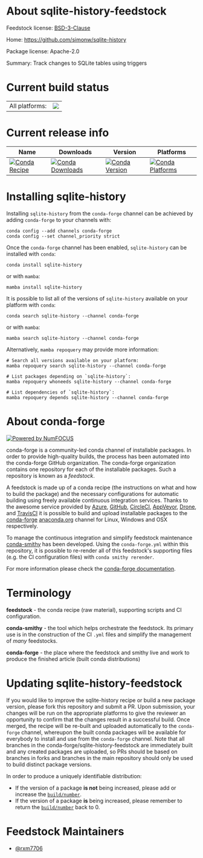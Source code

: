 About sqlite-history-feedstock
==============================

Feedstock license: [BSD-3-Clause](https://github.com/conda-forge/sqlite-history-feedstock/blob/main/LICENSE.txt)

Home: https://github.com/simonw/sqlite-history

Package license: Apache-2.0

Summary: Track changes to SQLite tables using triggers

Current build status
====================


<table><tr><td>All platforms:</td>
    <td>
      <a href="https://dev.azure.com/conda-forge/feedstock-builds/_build/latest?definitionId=21625&branchName=main">
        <img src="https://dev.azure.com/conda-forge/feedstock-builds/_apis/build/status/sqlite-history-feedstock?branchName=main">
      </a>
    </td>
  </tr>
</table>

Current release info
====================

| Name | Downloads | Version | Platforms |
| --- | --- | --- | --- |
| [![Conda Recipe](https://img.shields.io/badge/recipe-sqlite--history-green.svg)](https://anaconda.org/conda-forge/sqlite-history) | [![Conda Downloads](https://img.shields.io/conda/dn/conda-forge/sqlite-history.svg)](https://anaconda.org/conda-forge/sqlite-history) | [![Conda Version](https://img.shields.io/conda/vn/conda-forge/sqlite-history.svg)](https://anaconda.org/conda-forge/sqlite-history) | [![Conda Platforms](https://img.shields.io/conda/pn/conda-forge/sqlite-history.svg)](https://anaconda.org/conda-forge/sqlite-history) |

Installing sqlite-history
=========================

Installing `sqlite-history` from the `conda-forge` channel can be achieved by adding `conda-forge` to your channels with:

```
conda config --add channels conda-forge
conda config --set channel_priority strict
```

Once the `conda-forge` channel has been enabled, `sqlite-history` can be installed with `conda`:

```
conda install sqlite-history
```

or with `mamba`:

```
mamba install sqlite-history
```

It is possible to list all of the versions of `sqlite-history` available on your platform with `conda`:

```
conda search sqlite-history --channel conda-forge
```

or with `mamba`:

```
mamba search sqlite-history --channel conda-forge
```

Alternatively, `mamba repoquery` may provide more information:

```
# Search all versions available on your platform:
mamba repoquery search sqlite-history --channel conda-forge

# List packages depending on `sqlite-history`:
mamba repoquery whoneeds sqlite-history --channel conda-forge

# List dependencies of `sqlite-history`:
mamba repoquery depends sqlite-history --channel conda-forge
```


About conda-forge
=================

[![Powered by
NumFOCUS](https://img.shields.io/badge/powered%20by-NumFOCUS-orange.svg?style=flat&colorA=E1523D&colorB=007D8A)](https://numfocus.org)

conda-forge is a community-led conda channel of installable packages.
In order to provide high-quality builds, the process has been automated into the
conda-forge GitHub organization. The conda-forge organization contains one repository
for each of the installable packages. Such a repository is known as a *feedstock*.

A feedstock is made up of a conda recipe (the instructions on what and how to build
the package) and the necessary configurations for automatic building using freely
available continuous integration services. Thanks to the awesome service provided by
[Azure](https://azure.microsoft.com/en-us/services/devops/), [GitHub](https://github.com/),
[CircleCI](https://circleci.com/), [AppVeyor](https://www.appveyor.com/),
[Drone](https://cloud.drone.io/welcome), and [TravisCI](https://travis-ci.com/)
it is possible to build and upload installable packages to the
[conda-forge](https://anaconda.org/conda-forge) [anaconda.org](https://anaconda.org/)
channel for Linux, Windows and OSX respectively.

To manage the continuous integration and simplify feedstock maintenance
[conda-smithy](https://github.com/conda-forge/conda-smithy) has been developed.
Using the ``conda-forge.yml`` within this repository, it is possible to re-render all of
this feedstock's supporting files (e.g. the CI configuration files) with ``conda smithy rerender``.

For more information please check the [conda-forge documentation](https://conda-forge.org/docs/).

Terminology
===========

**feedstock** - the conda recipe (raw material), supporting scripts and CI configuration.

**conda-smithy** - the tool which helps orchestrate the feedstock.
                   Its primary use is in the construction of the CI ``.yml`` files
                   and simplify the management of *many* feedstocks.

**conda-forge** - the place where the feedstock and smithy live and work to
                  produce the finished article (built conda distributions)


Updating sqlite-history-feedstock
=================================

If you would like to improve the sqlite-history recipe or build a new
package version, please fork this repository and submit a PR. Upon submission,
your changes will be run on the appropriate platforms to give the reviewer an
opportunity to confirm that the changes result in a successful build. Once
merged, the recipe will be re-built and uploaded automatically to the
`conda-forge` channel, whereupon the built conda packages will be available for
everybody to install and use from the `conda-forge` channel.
Note that all branches in the conda-forge/sqlite-history-feedstock are
immediately built and any created packages are uploaded, so PRs should be based
on branches in forks and branches in the main repository should only be used to
build distinct package versions.

In order to produce a uniquely identifiable distribution:
 * If the version of a package **is not** being increased, please add or increase
   the [``build/number``](https://docs.conda.io/projects/conda-build/en/latest/resources/define-metadata.html#build-number-and-string).
 * If the version of a package **is** being increased, please remember to return
   the [``build/number``](https://docs.conda.io/projects/conda-build/en/latest/resources/define-metadata.html#build-number-and-string)
   back to 0.

Feedstock Maintainers
=====================

* [@rxm7706](https://github.com/rxm7706/)

